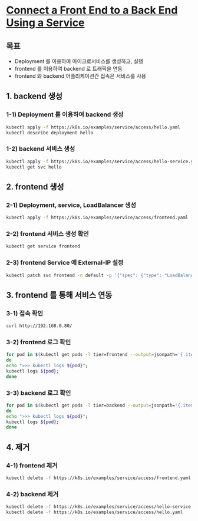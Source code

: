 # [Connect a Front End to a Back End Using a Service](https://kubernetes.io/docs/tasks/access-application-cluster/connecting-frontend-backend/)

## 목표

- Deployment 를 이용하여 마이크로서비스를 생성하고, 실행
- frontend 를 이용하여 backend 로 트래픽을 연동
- frontend 와 backend 어플리케이션간 접속은 서비스를 사용

## 1. backend 생성

### 1-1) Deployment 를 이용하여 backend 생성

```sh
kubectl apply -f https://k8s.io/examples/service/access/hello.yaml
kubectl describe deployment hello
```

### 1-2) backend 서비스 생성

```sh
kubectl apply -f https://k8s.io/examples/service/access/hello-service.yaml
kubectl get svc hello
```

## 2. frontend 생성

### 2-1) Deployment, service, LoadBalancer 생성

```sh
kubectl apply -f https://k8s.io/examples/service/access/frontend.yaml
```

### 2-2) frontend 서비스 생성 확인

```sh
kubectl get service frontend
```

### 2-3) frontend Service 에 External-IP 설정

```sh
kubectl patch svc frontend -n default -p '{"spec": {"type": "LoadBalancer", "externalIPs":["192.168.0.80"]}}'
```

## 3. frontend 를 통해 서비스 연동

### 3-1) 접속 확인

```sh
curl http://192.168.0.80/
```

### 3-2) frontend 로그 확인

```sh
for pod in $(kubectl get pods -l tier=frontend --output=jsonpath='{.items[*].metadata.name}') ;
do
echo ">>> kubectl logs ${pod}";
kubectl logs ${pod};
done
```

### 3-3) backend 로그 확인

```sh
for pod in $(kubectl get pods -l tier=backend --output=jsonpath='{.items[*].metadata.name}') ;
do
echo ">>> kubectl logs ${pod}";
kubectl logs ${pod};
done
```

## 4. 제거

### 4-1) frontend 제거

```sh
kubectl delete -f https://k8s.io/examples/service/access/frontend.yaml
```

### 4-2) backend 제거

```sh
kubectl delete -f https://k8s.io/examples/service/access/hello-service.yaml
kubectl delete -f https://k8s.io/examples/service/access/hello.yaml
```
